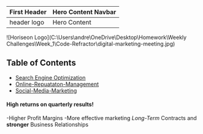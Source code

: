 | First Header | Hero Content Navbar |
| ------------ | ------------------- |
| header logo  | Hero Content |
![Horiseon Logo](C:\Users\andre\OneDrive\Desktop\Homework\Weekly Challenges\Week_1\Code-Refractor\digital-marketing-meeting.jpg)
## Table of Contents
* [Search Engine Optimization](#search-engine-optimizaton)
* [Online-Repuataton-Management](#online-reputation-management)
* [Social-Media-Marketing](#social-media-marketing)


#### High returns on quarterly results!

-Higher Profit Margins
-More effective marketing
*Long-Term* Contracts and **stronger** Business Relationships